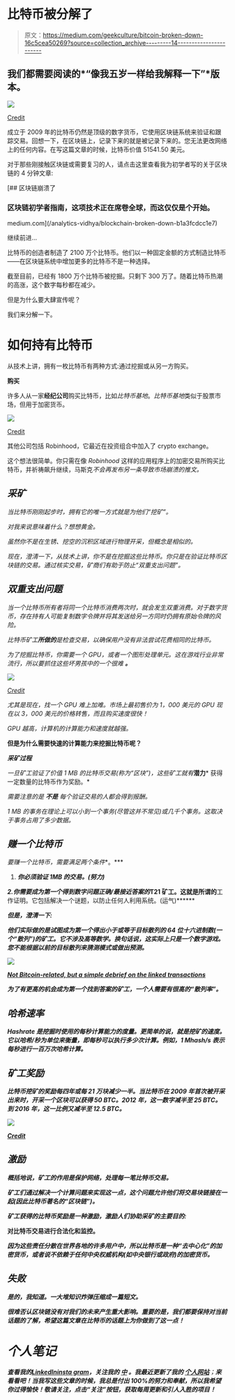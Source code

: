 # 比特币被分解了

> 原文：<https://medium.com/geekculture/bitcoin-broken-down-16c5cea50269?source=collection_archive---------14----------------------->

## 我们都需要阅读的*“像我五岁一样给我解释一下”*版本。

![](img/256d8d961650dd8d8e06910eb4656472.png)

[Credit](https://www.google.com/url?sa=i&url=https%3A%2F%2Fgadgets.ndtv.com%2Finternet%2Fnews%2Fbitcoin-price-slide-usd-40000-below-ether-ethereum-tumble-2444724&psig=AOvVaw3NZd3nVo3JnCADksIaXKBY&ust=1621657622569000&source=images&cd=vfe&ved=0CAIQjRxqFwoTCIDijsf32fACFQAAAAAdAAAAABAE)

成立于 2009 年的比特币仍然是顶级的数字货币，它使用区块链系统来验证和跟踪交易。回想一下，在区块链上，记录下来的就是被记录下来的。您无法更改网络上的任何内容。在写这篇文章的时候，比特币价值 51541.50 美元。

对于那些刚接触区块链或需要复习的人，请点击这里查看我为初学者写的关于区块链的 4 分钟文章:

[](/analytics-vidhya/blockchain-broken-down-b1a3fcdcc1e7) [## 区块链崩溃了

### 区块链初学者指南，这项技术正在席卷全球，而这仅仅是个开始。

medium.com](/analytics-vidhya/blockchain-broken-down-b1a3fcdcc1e7) 

继续前进…

比特币的创造者制造了 2100 万个比特币。他们以一种固定金额的方式制造比特币——在区块链系统中增加更多的比特币不是一种选择。

截至目前，已经有 1800 万个比特币被挖掘。只剩下 300 万了。随着比特币热潮的高涨，这个数字每秒都在减少。

但是为什么要大肆宣传呢？

我们来分解一下。

# 如何持有比特币

从技术上讲，拥有一枚比特币有两种方式:通过挖掘或从另一方购买。

**购买**

许多人从一家**经纪公司**购买比特币，比如*比特币基地*。*比特币基地*类似于股票市场，但用于加密货币。

![](img/59993ed8f5e30d1aecbe9b841a83d91b.png)

[Credit](https://www.google.com/url?sa=i&url=https%3A%2F%2Fwww.businessinsider.com%2Fpersonal-finance%2Fcoinbase-investing-review&psig=AOvVaw1FZWgeeWZgIyN1Ws3YTAG5&ust=1621657868476000&source=images&cd=vfe&ved=0CAIQjRxqFwoTCOCO4bz42fACFQAAAAAdAAAAABAD)

其他公司包括 Robinhood，它最近在投资组合中加入了 crypto exchange。

这个想法很简单。你只需在像 *Robinhood* 这样的应用程序上的加密交易所购买比特币，并祈祷飙升继续，马斯克*不会再发布另一条导致市场崩溃的推文。*

## *采矿*

*当比特币刚刚起步时，拥有它的唯一方式就是为他们“挖矿”。*

*对我来说意味着什么？想想黄金。*

*虽然你不是在生锈、挖空的沉积区域进行物理开采，但概念是相似的。*

*现在，澄清一下，从技术上讲，你不是在挖掘这些比特币。你只是在验证比特币区块链的交易。通过核实交易，矿商们有助于防止“双重支出问题”。*

## *双重支出问题*

*当一个比特币所有者将同一个比特币消费两次时，就会发生双重消费。对于数字货币，存在持有人可能复制数字令牌并将其发送给另一方同时仍拥有原始令牌的风险。*

*比特币矿工**所做的**是检查交易，以确保用户没有非法尝试花费相同的比特币。*

*为了挖掘比特币，你需要一个 GPU，或者一个图形处理单元。这在游戏行业非常流行，所以要抓住这些坏男孩中的一个很难 ***。****

*![](img/d2e69cd4c0a3b1f8dccefcc44acc693b.png)*

*[Credit](https://www.google.com/url?sa=i&url=https%3A%2F%2Fwww.extremetech.com%2Fgaming%2F264692-cryptocurrency-era-approach-used-gpus-caution&psig=AOvVaw120ySXJnv3wVFT0YwuIvHM&ust=1621658466979000&source=images&cd=vfe&ved=0CAIQjRxqFwoTCNi13tj62fACFQAAAAAdAAAAABAK)*

*尤其是现在，找一个 GPU 难上加难。市场上最初售价为 1，000 美元的 GPU 现在以 3，000 美元的价格转售，而且购买速度很快！*

*GPU 越高，计算机的计算能力和速度就越强。*

**但是为什么需要快速的计算能力来挖掘比特币呢？**

***采矿过程***

*一旦矿工验证了价值 1 MB 的比特币交易(称为“区块”)，这些矿工就有***潜力*** 获得一定数量的比特币作为奖励。*

*需要注意的是 ***不是*** *每个验证交易的人都会得到报酬。**

*1 MB 的事务在理论上可以小到一个事务(尽管这并不常见)或几千个事务。这取决于事务占用了多少数据。*

## ***赚一个比特币***

*要赚一个比特币，需要满足两个条件**。***

1.  ***你必须验证 1MB 的交易。(努力)***

***2.你需要成为第一个得到数字问题正确/最接近答案的*T21 矿工。这就是所谓的**工作证明。它包括解决一个谜题，以防止任何人利用系统。(运气)******

***但是，澄清一下:***

***他们实际做的是试图成为第一个得出小于或等于目标散列的 64 位十六进制数(一个“散列”)的矿工。它不涉及高等数学。换句话说，这实际上只是一个数字游戏。您不能根据以前的目标散列来猜测模式或做出预测。***

***![](img/f83ad6a8eb667bbcb3431b72adac8c10.png)***

***[Not Bitcoin-related, but a simple debrief on the linked transactions](https://www.google.com/url?sa=i&url=https%3A%2F%2Fmedium.com%2Fswlh%2Fblockchain-characteristics-and-its-suitability-as-a-technical-solution-bd65fc2c1ad1&psig=AOvVaw3iB3jLpW5mj19nD45mtxcp&ust=1621658520666000&source=images&cd=vfe&ved=0CAIQjRxqFwoTCMj2h_P62fACFQAAAAAdAAAAABAD)***

***为了有更高的机会成为第一个找到答案的矿工，一个人需要有很高的“散列率”。***

## *****哈希速率*****

***Hashrate 是挖掘时使用的每秒计算能力的度量。更简单的说，就是挖矿的速度。它以哈希/秒为单位来衡量，即每秒可以执行多少次计算。例如，1 Mhash/s 表示每秒进行一百万次哈希计算。***

## *****矿工奖励*****

***比特币挖矿的奖励每四年或每 21 万块减少一半。当比特币在 2009 年首次被开采出来时，开采一个区块可以获得 50 BTC。2012 年，这一数字减半至 25 BTC。到 2016 年，这一比例又减半至 12.5 BTC。***

***![](img/5b9424982b5aceb6b1753c1c505b85c8.png)***

***[Credit](https://www.investopedia.com/tech/how-does-bitcoin-mining-work/#a-new-gold-rush)***

## *****激励*****

***概括地说，矿工的作用是保护网络，处理每一笔比特币交易。***

***矿工们通过解决一个计算问题来实现这一点，这个问题允许他们将交易块链接在一起(因此比特币著名的“区块链”)。***

***矿工获得的比特币奖励是一种激励，激励人们协助采矿的主要目的:***

******对比特币交易进行合法化和监控。******

***因为这些责任分散在世界各地的许多用户中，所以比特币是一种“去中心化”的加密货币，或者说不依赖于任何中央权威机构(如中央银行或政府)的加密货币。***

## ***失败***

***是的，我知道。一大堆知识炸弹压缩成一篇短文。***

***很难否认区块链没有对我们的未来产生重大影响。重要的是，我们都要保持对当前话题的了解，希望这篇文章在比特币的话题上为你做到了这一点！***

# ***个人笔记***

***查看我的[**LinkedIn**](https://www.linkedin.com/in/fatimah-hussain/)[**insta gram**](https://www.instagram.com/fxtimxhh/?hl=en)，关注我的 [**中**](/@fatimahandhussain) 。我最近更新了我的 [**个人网站**](https://fatimahhussain.com/)**；**来看看吧！当我写这些文章的时候，我总是付出 100%的努力和奉献，所以我希望你过得愉快！敬请关注，点击“关注”按钮，获取每周更新和引人入胜的项目！***